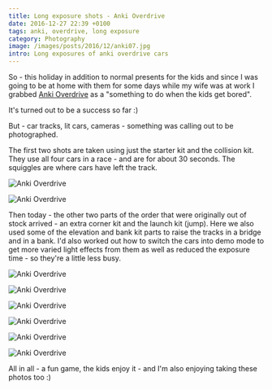```yaml
---
title: Long exposure shots - Anki Overdrive
date: 2016-12-27 22:39 +0100
tags: anki, overdrive, long exposure
category: Photography
image: /images/posts/2016/12/anki07.jpg
intro: Long exposures of anki overdrive cars
---
```


So - this holiday in addition to normal presents for the kids and since I was going to be at home with them for some days while my wife was at work I grabbed [Anki Overdrive](https://anki.com/en-us/overdrive) as a "something to do when the kids get bored".

It's turned out to be a success so far :)

But - car tracks, lit cars, cameras - something was calling out to be photographed.

The first two shots are taken using just the starter kit and the collision kit. They use all four cars in a race - and are for about 30 seconds. The squiggles are where cars have left the track.

![Anki Overdrive](/images/posts/2016/12/anki01.jpg)

![Anki Overdrive](/images/posts/2016/12/anki02.jpg)

Then today - the other two parts of the order that were originally out of stock arrived - an extra corner kit and the launch kit (jump). Here we also used some of the elevation and bank kit parts to raise the tracks in a bridge and in a bank. I'd also worked out how to switch the cars into demo mode to get more varied light effects from them as well as reduced the exposure time - so they're a little less busy.

![Anki Overdrive](/images/posts/2016/12/anki03.jpg)

![Anki Overdrive](/images/posts/2016/12/anki04.jpg)

![Anki Overdrive](/images/posts/2016/12/anki05.jpg)

![Anki Overdrive](/images/posts/2016/12/anki06.jpg)

![Anki Overdrive](/images/posts/2016/12/anki07.jpg)

![Anki Overdrive](/images/posts/2016/12/anki08.jpg)

All in all - a fun game, the kids enjoy it - and I'm also enjoying taking these photos too :)

